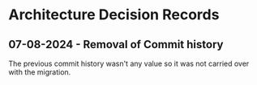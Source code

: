 # Architecture Decision Records

## 07-08-2024 - Removal of Commit history

The previous commit history wasn't any value so it was not carried over with the migration.
